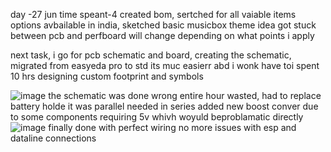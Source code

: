 day -27 jun
time speant-4
created bom, 
sertched for all vaiable items options avbailable in india,
sketched basic musicbox theme idea
got stuck between pcb and perfboard will change depending on what points i apply

next task,  i go for pcb schematic and board, 
creating the schematic, migrated from easyeda pro to std its muc easierr abd i wonk have toi spent 10 hrs designing custom footprint and symbols

![image](https://github.com/user-attachments/assets/4ae99e75-b766-474f-9914-ed2674924622)
the schematic was done wrong entire hour wasted, had to replace battery holde it was parallel needed in series
added new boost conver due to some components requiring 5v whivh woyuld beproblamatic directly
![image](https://github.com/user-attachments/assets/deda32e0-835e-481b-a088-ea43b305c0a9)
finally done with perfect wiring no more issues with esp and dataline connections



